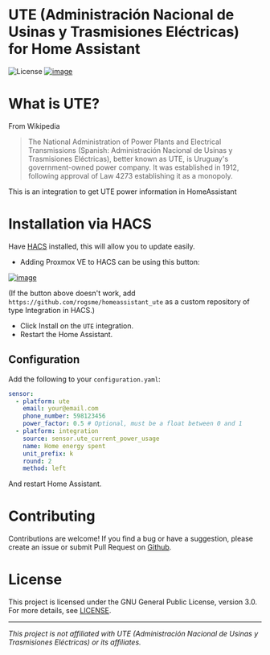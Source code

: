 # UTE (Administración Nacional de Usinas y Trasmisiones Eléctricas) for Home Assistant
![License](https://img.shields.io/github/license/rogsme/homeassistant_ute)
[![image](https://my.home-assistant.io/badges/hacs_repository.svg)](https://my.home-assistant.io/redirect/hacs_repository/?owner=rogsme&repository=homeassistant_ute&category=integration)

# What is UTE?

From Wikipedia
> The National Administration of Power Plants and Electrical Transmissions (Spanish: Administración Nacional de Usinas y Trasmisiones Eléctricas), better known as UTE, is Uruguay's government-owned power company. It was established in 1912, following approval of Law 4273 establishing it as a monopoly.

This is an integration to get UTE power information in HomeAssistant

# Installation via HACS

Have [HACS](https://hacs.xyz/) installed, this will allow you to update easily.

* Adding Proxmox VE to HACS can be using this button:

[![image](https://my.home-assistant.io/badges/hacs_repository.svg)](https://my.home-assistant.io/redirect/hacs_repository/?owner=rogsme&repository=homeassistant_ute&category=integration)

(If the button above doesn't work, add `https://github.com/rogsme/homeassistant_ute` as a custom repository of type Integration in HACS.)
* Click Install on the `UTE` integration.
* Restart the Home Assistant.

## Configuration

Add the following to your `configuration.yaml`:
```yaml
sensor:
  - platform: ute
    email: your@email.com
    phone_number: 598123456
    power_factor: 0.5 # Optional, must be a float between 0 and 1
  - platform: integration
    source: sensor.ute_current_power_usage
    name: Home energy spent
    unit_prefix: k
    round: 2
    method: left
```

And restart Home Assistant.

# Contributing

Contributions are welcome! If you find a bug or have a suggestion, please create an issue or submit Pull Request on [Github](https://github.com/rogsme/homeassistant_ute).

# License

This project is licensed under the GNU General Public License, version 3.0. For more details, see [LICENSE](LICENSE).

---

*This project is not affiliated with UTE (Administración Nacional de Usinas y Trasmisiones Eléctricas) or its affiliates.*
